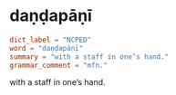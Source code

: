 # daṇḍapāṇī

``` toml
dict_label = "NCPED"
word = "daṇḍapāṇī"
summary = "with a staff in one’s hand."
grammar_comment = "mfn."
```

with a staff in one’s hand.

